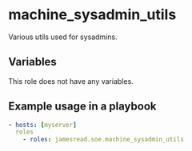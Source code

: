 # machine_sysadmin_utils

Various utils used for sysadmins.
## Variables
This role does not have any variables.


## Example usage in a playbook

```yaml
- hosts: [myserver]
  roles
    - roles: jamesread.soe.machine_sysadmin_utils
```
